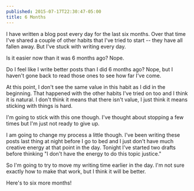 ```yaml
---
published: 2015-07-17T22:30:47-05:00
title: 6 Months
---
```

I have written a blog post every day for the last six months. Over that time I've shared a couple of other habits that I've tried to start -- they have all fallen away. But I've stuck with writing every day.

Is it easier now than it was 6 months ago? Nope.

Do I feel like I write better posts than I did 6 months ago? Nope, but I haven't gone back to read those ones to see how far I've come.

At this point, I don't see the same value in this habit as I did in the beginning. That happened with the other habits I've tried on too and I think it is natural. I don't think it means that there isn't value, I just think it means sticking with things is hard.

I'm going to stick with this one though. I've thought about stopping a few times but I'm just not ready to give up.

I am going to change my process a little though. I've been writing these posts last thing at night before I go to bed and I just don't have much creative energy at that point in the day. Tonight I've started two drafts before thinking "I don't have the energy to do this topic justice."

So I'm going to try to move my writing time earlier in the day. I'm not sure exactly how to make that work, but I think it will be better.

Here's to six more months!